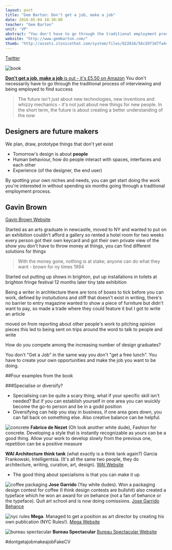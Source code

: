 ```yaml
---
layout: post
title: "Gem Barton: Don't get a job, make a job"
date: 2016-05-04 10:30:00
teacher: "Gem Barton"
unit: 'VP'
abstract: "You don't have to go through the traditional employment process to find success in the design industry. In her new book Gem Barton shares stories of designers who created their own opportunities and started doing their dream job instead of waiting for someone offering it to them."
website: "http://www.gembarton.com/"
thumb: "http://assets.itsnicethat.com/system/files/022016/56c59f3d7fa44c78970023d2/images_slice_large/Gem_Barton_It's_Nice_That__4.jpg?1455792169"
---
```


[Twitter](https://twitter.com/gem_shandy)

![book](http://assets.itsnicethat.com/system/files/022016/56c59f3d7fa44c78970023d2/images_slice_large/Gem_Barton_It's_Nice_That__4.jpg?1455792169)

[**Don't get a job, make a job** is out - it's £5.50 on Amazon](https://www.amazon.co.uk/Dont-Get-Job-Make-creative/dp/1780677464)
You don't necessarily have to go through the traditional process of interviewing and being employed to find success

> The future isn't just about new technologies, new inventions and whizzy mechanics - it's not just about new things for new people. In the short term, the future is about creating a better understanding of the now

## Designers are future makers
We plan, draw, prototype things that don't yet exist

- Tomorrow's design is about **people**
- Human behaviour, how do people interact with spaces, interfaces and each other
- Experience (of the designer, the end user)

By spotting your own niches and needs, you can get start doing the work you're interested in without spending six months going through a traditional employment process.

## Gavin Brown
[Gavin Brown Website](https://www.gavinbrown.biz/)

Started as an arts graduate in newcastle, moved to NY and wanted to put on an exhibition
couldn't afford a gallery so rented a hotel room for two weeks
every person got their own keycard and got their own private view of the show
you don't have to throw money at things, you can find different solutions for things

> With the money gone, nothing is at stake; anyone can do what they want - brown for ny times 1994

Started out putting up shows in brighton, put up installations in toilets at brighton fringe festival
12 months later tiny tate exhibition

Being a writer
in architecture there are tons of boxes to tick before you can work, defined by instuitutions and stiff
that doesn't exist in writing, there's no barrier to entry
magazine wanted to show a piece of furniture but didn't want to pay, so made a trade where they could feature it but I got to write an article

moved on from reporting about other people's work to pitching opinion pieces
this led to being sent on trips around the word to talk to people and write

How do you compete among the increasing number of design graduates?

You don't "Get a Job" in the same way you don't "get a free lunch". You have to create your own opportunities and make the job you want to be doing.

##Four examples from the book

###Specialise or diversify?
- Specialising can be quite a scary thing, what if your specific skill isn't needed? But if you can establish yourself in one area you can wuickly become the go-to person and be in a godd position
- Diversifying can help you stay in business, if one area goes down, you can fall back on something else. Also creative balance can be helpful.

![concrete](https://mir-s3-cdn-cf.behance.net/project_modules/disp/c0b14e10865951.560ed39964841.png)
**Fabrice de Nezet** (Oh look another white dude), Fashion for concrete. Developing a style that is instantly recognizable as yours can be a good thing. Allow your work to develop slowly from the previous one, repetition can be a positive measure


**WAI Architecture think tank**  (what exactly is a think tank again?) Garcia Frankowski, Intelligentsia. (It's all the same two people, they do architecture, writing, curation, art, design). [WAI Website](http://waithinktank.com/)
- The good thing about specialisms is that you can make it up

![coffee packaging](https://s-media-cache-ak0.pinimg.com/736x/a5/d7/b4/a5d7b4d1886a375c4ba9fbee3510523b.jpg)
**Jose Garrido** (Yay white dudes). Won a packaging design contest for coffee (I think design contests are bullshit) also created a typeface which he won an award for on behance (not a fan of behance or the typeface). Quit art school and is now doing comissions. [Jose Garrido Behance](https://www.behance.net/Noem9Studio)

![nyc rules](http://www.ilovemega.com/blog/wp-content/uploads/nyc-rules-1.jpg)
**Mega**. Managed to get a position as art director by creating his own publication (NYC Rules!). [Mega Website](http://www.ilovemega.com/blog/)

![bureau spectacular](http://grahamfoundation.org/system/grants/images/3976/large/DP_03.jpg)
**Bureau Spectacular** [Bureau Spectacular Website](http://bureau-spectacular.net/)

\#dontgetajobmakeajobFakeCV


